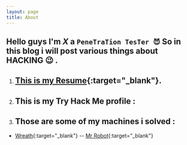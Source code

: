 ```yaml
---
layout: page
title: About
---
```

## Hello guys I'm **_X_**  a **`PeneTraTion TesTer 😈️`** So in this blog i will post various things about HACKING 😉️ .
1. ## [**This is my Resume**](/files/myCV.pdf){:target="_blank"}.
2. <h2>This is my Try Hack Me profile : <script src="https://tryhackme.com/badge/37605"></script> </h2>
3. <h2> Those are some of my machines i solved : </h2> 
- [Wreath](https://tryhackme.com/Lucifer69/badges/wreath){:target="_blank"}
-- [Mr Robot](https://tryhackme.com/Lucifer69/badges/mr-robot){:target="_blank"}

